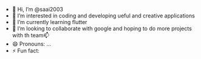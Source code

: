 - 👋 Hi, I’m @saai2003
- 👀 I’m interested in  coding and developing ueful and creative applications
- 🌱 I’m currently learning flutter 
- 💞️ I’m looking to collaborate with google and hoping to do more projects with th team📫
-  😄 Pronouns: ...
- ⚡ Fun fact:

<!---
saai2003/saai2003 is a ✨ special ✨ repository because its `README.md` (this file) appears on your GitHub profile.
You can click the Preview link to take a look at your changes.
--->

